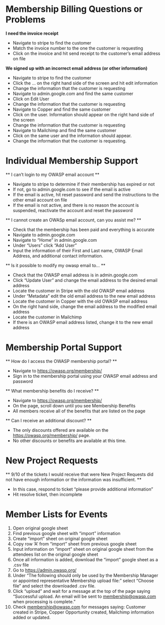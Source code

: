 # Membership Billing Questions or Problems

**I need the invoice receipt**
* Navigate to stripe to find the customer
* Match the invoice number to the one the customer is requesting
* Click on the invoice and hit send receipt to the customer’s email address on file

**We signed up with an incorrect email address (or other information)**
* Navigate to stripe to find the customer
* Click the … on the right hand side of the screen and hit edit information
* Change the information that the customer is requesting
* Navigate to admin.google.com and find the same customer
* Click on Edit User
* Change the information that the customer is requesting
* Navigate to Copper and find the same customer
* Click on the user. Information should appear on the right hand side of the screen
* Change the information that the customer is requesting
* Navigate to Mailchimp and find the same customer
* Click on the same user and the information should appear.
* Change the information that the customer is requesting.

# Individual Membership Support

** I can’t login to my OWASP email account **
* Navigate to stripe to determine if their membership has expired or not
* If not, go to admin.google.com to see if the email is active
* If the email is active, hit reset password and send the instructions to the other email account on file
* If the email is not active, and there is no reason the account is suspended, reactivate the account and reset the password

** I cannot create an OWASp email account, can you assist me? **
* Check that the membership has been paid and everything is accurate
* Navigate to admin.google.com
* Navigate to “Home” in admin.google.com
* Under “Users” click “Add User”
* Input the information of their First and Last name, OWASP Email Address, and additional contact information.


** Is it possible to modify my owasp email to… **
* Check that the OWASP email address is in admin.google.com
* Click “Update User” and change the email address to the desired email address
* Locate the customer in Stripe with the old OWASP email address
* Under “Metadata” edit the old email address to the new email address
* Locate the customer in Copper with the old OWASP email address
* On the right hand side, change the email address to the modified email address
* Locate the customer in Mailchimp
* If there is an OWASP email address listed, change it to the new email address

# Membership Portal Support

** How do I access the OWASP membership portal? **
* Navigate to https://owasp.org/membership/
* Sign in to the membership portal using your OWASP email address and password


** What membership benefits do I receive? **
* Navigate to https://owasp.org/membership/
* On the page, scroll down until you see Membership Benefits
* All members receive all of the benefits that are listed on the page


** Can I receive an additional discount? **
* The only discounts offered are available on the ​​https://owasp.org/membership/ page.
* No other discounts or benefits are available at this time.

# New Project Requests 

** 9/10 of the tickets I would receive that were New Project Requests did not have enough information or the information was insufficient. **
* In this case, respond to ticket “please provide additional information”
* Hit resolve ticket, then incomplete

# Member Lists for Events
1. Open original google sheet
2. Find previous google sheet with “import” information
3. Create “import” sheet on original google sheet
4. Copy row ‘A’ from “import” sheet from previous google sheet
5. Input information on “import” sheet on original google sheet from the attendees list on the original google sheet
6. Once all information is added, download the “import” google sheet as a .csv file
7. Go to https://admin.owasp.org/
8. Under “The following should only be used by the Membership Manager or appointed representative Membership upload file:” select “Choose file” and select the downloaded .csv file.
9. Click “upload” and wait for a message at the top of the page saying “Successful upload. An email will be sent to membership@owasp.com when processing is complete.”
10. Check membership@owasp.com for messages saying: Customer created in Stripe, Copper Opportunity created, Mailchimp information added or updated.


